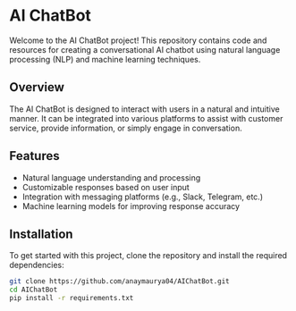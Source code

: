 # AI ChatBot

Welcome to the AI ChatBot project! This repository contains code and resources for creating a conversational AI chatbot using natural language processing (NLP) and machine learning techniques.

## Overview

The AI ChatBot is designed to interact with users in a natural and intuitive manner. It can be integrated into various platforms to assist with customer service, provide information, or simply engage in conversation.

## Features

- Natural language understanding and processing
- Customizable responses based on user input
- Integration with messaging platforms (e.g., Slack, Telegram, etc.)
- Machine learning models for improving response accuracy

## Installation

To get started with this project, clone the repository and install the required dependencies:

```bash
git clone https://github.com/anaymaurya04/AIChatBot.git
cd AIChatBot
pip install -r requirements.txt
